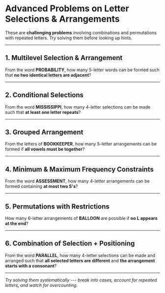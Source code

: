 # Advanced Problems on Letter Selections & Arrangements

These are **challenging problems** involving combinations and
permutations with repeated letters. Try solving them before looking up
hints.

------------------------------------------------------------------------

## 1. Multilevel Selection & Arrangement

From the word **PROBABILITY**, how many 5-letter words can be formed
such that **no two identical letters are adjacent**?

------------------------------------------------------------------------

## 2. Conditional Selections

From the word **MISSISSIPPI**, how many 4-letter selections can be made
such that **at least one letter repeats**?

------------------------------------------------------------------------

## 3. Grouped Arrangement

From the letters of **BOOKKEEPER**, how many 5-letter arrangements can
be formed if **all vowels must be together**?

------------------------------------------------------------------------

## 4. Minimum & Maximum Frequency Constraints

From the word **ASSESSMENT**, how many 4-letter arrangements can be
formed containing **at most two S's**?

------------------------------------------------------------------------

## 5. Permutations with Restrictions

How many 6-letter arrangements of **BALLOON** are possible if **no L
appears at the end**?

------------------------------------------------------------------------

## 6. Combination of Selection + Positioning

From the word **PARALLEL**, how many 4-letter selections can be made and
arranged such that **all selected letters are different** and **the
arrangement starts with a consonant**?

------------------------------------------------------------------------

*Try solving them systematically --- break into cases, account for
repeated letters, and watch for overcounting.*
